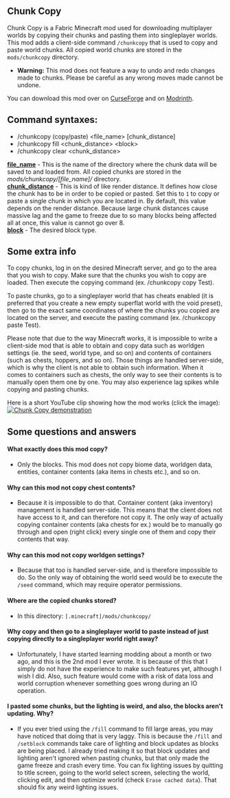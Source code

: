 ## Chunk Copy
Chunk Copy is a Fabric Minecraft mod used for downloading multiplayer worlds by copying their chunks and pasting them into singleplayer worlds. This mod adds a client-side command `/chunkcopy` that is used to copy and paste world chunks. All copied world chunks are stored in the `mods/chunkcopy` directory.  
  
- **Warning:** This mod does not feature a way to undo and redo changes made to chunks. Please be careful as any wrong moves made cannot be undone.

You can download this mod over on [CurseForge](https://www.curseforge.com/minecraft/mc-mods/chunk-copy-fabric) and on [Modrinth](https://modrinth.com/mod/chunk-copy-fabric).

## Command syntaxes:
- /chunkcopy (copy/paste) &lt;file_name&gt; [chunk_distance]
- /chunkcopy fill &lt;chunk_distance&gt; &lt;block&gt;
- /chunkcopy clear &lt;chunk_distance&gt;
  
<ins><b>file_name</b></ins> - This is the name of the directory where the chunk data will be saved to and loaded from. All copied chunks are stored in the <i>mods/chunkcopy/[file_name]/</i> directory.<br/>
<ins><b>chunk_distance</b></ins> - This is kind of like render distance. It defines how close the chunk has to be in order to be copied or pasted. Set this to `1` to copy or paste a single chunk in which you are located in. By default, this value depends on the render distance. Because large chunk distances cause massive lag and the game to freeze due to so many blocks being affected all at once, this value is cannot go over 8.<br/>
<ins><b>block</b></ins> - The desired block type.<br/>

## Some extra info
To copy chunks, log in on the desired Minecraft server, and go to the area that you wish to copy. Make sure that the chunks you wish to copy are loaded. Then execute the copying command (ex. /chunkcopy copy Test).  
  
To paste chunks, go to a singleplayer world that has cheats enabled (it is preferred that you create a new empty superflat world with the void preset), then go to the exact same coordinates of where the chunks you copied are located on the server, and execute the pasting command (ex. /chunkcopy paste Test).  
  
Please note that due to the way Minecraft works, it is impossible to write a client-side mod that is able to obtain and copy data such as worldgen settings (ie. the seed, world type, and so on) and contents of containers (such as chests, hoppers, and so on). Those things are handled server-side, which is why the client is not able to obtain such information. When it comes to containers such as chests, the only way to see their contents is to manually open them one by one. You may also experience lag spikes while copying and pasting chunks.  
  
Here is a short YouTube clip showing how the mod works (click the image):<br/>
[![Chunk Copy demonstration](https://img.youtube.com/vi/mg6rYM5OuMg/0.jpg)](https://www.youtube.com/watch?v=mg6rYM5OuMg)

## Some questions and answers

#### What exactly does this mod copy?
* Only the blocks. This mod does not copy biome data, worldgen data, entities, container contents (aka items in chests etc.), and so on.

#### Why can this mod not copy chest contents?
* Because it is impossible to do that. Container content (aka inventory) management is handled server-side. This means that the client does not have access to it, and can therefore not copy it. The only way of actually copying container contents (aka chests for ex.) would be to manually go through and open (right click) every single one of them and copy their contents that way.

#### Why can this mod not copy worldgen settings?
* Because that too is handled server-side, and is therefore impossible to do. So the only way of obtaining the world seed would be to execute the `/seed` command, which may require operator permissions.

#### Where are the copied chunks stored?
* In this directory: `[.minecraft]/mods/chunkcopy/`

#### Why copy and then go to a singleplayer world to paste instead of just copying directly to a singleplayer world right away?
* Unfortunately, I have started learning modding about a month or two ago, and this is the 2nd mod I ever wrote. It is because of this that I simply do not have the experience to make such features yet, although I wish I did. Also, such feature would come with a risk of data loss and world corruption whenever something goes wrong during an IO operation.

#### I pasted some chunks, but the lighting is weird, and also, the blocks aren't updating. Why?
* If you ever tried using the `/fill` command to fill large areas, you may have noticed that doing that is very laggy. This is because the `/fill` and `/setblock` commands take care of lighting and block updates as blocks are being placed. I already tried making it so that block updates and lighting aren't ignored when pasting chunks, but that only made the game freeze and crash every time. You can fix lighting issues by quitting to title screen, going to the world select screen, selecting the world, clicking edit, and then optimize world (check `Erase cached data`). That should fix any weird lighting issues.

